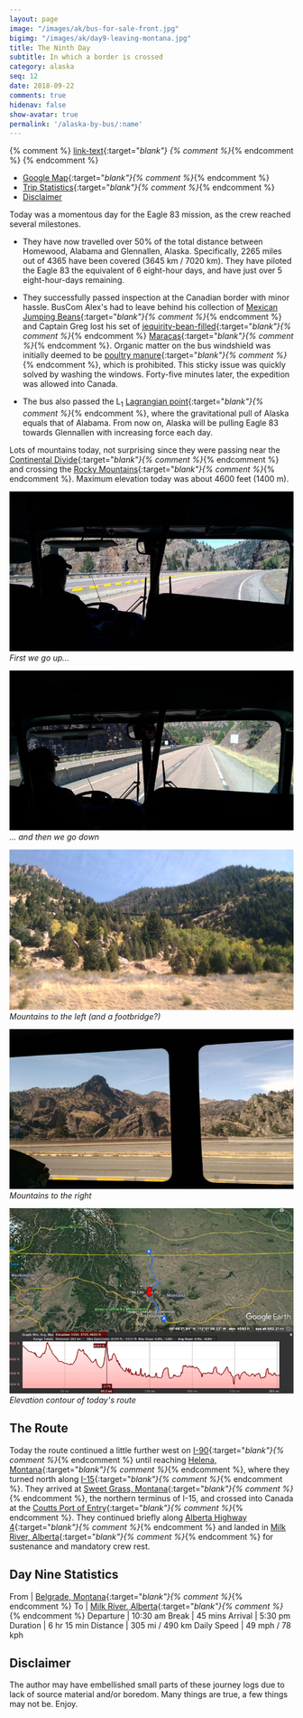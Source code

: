 ```yaml
---
layout: page
image: "/images/ak/bus-for-sale-front.jpg"
bigimg: "/images/ak/day9-leaving-montana.jpg"
title: The Ninth Day
subtitle: In which a border is crossed
category: alaska
seq: 12
date: 2018-09-22
comments: true
hidenav: false
show-avatar: true
permalink: '/alaska-by-bus/:name'
---
```


{% comment %}
[link-text](link-url){:target="_blank"}
{% comment %}_{% endcomment %}
{% endcomment %}


* [Google Map](https://drive.google.com/open?id=1QToP1iDFNB0dEk8pjlkAVyIr8ThzeEdh&usp=sharing){:target="_blank"}{% comment %}_{% endcomment %} 
* [Trip Statistics](https://docs.google.com/spreadsheets/d/10dU6wdnTdiuMCkSWJ2yGe1PNjGZWlgYcmZ_RCtjf--8/edit?usp=sharing){:target="_blank"}{% comment %}_{% endcomment %}
* [Disclaimer](#disclaimer)

Today was a momentous day for the Eagle 83 mission, as the crew
reached several milestones.

* They have now travelled over 50% of the total distance between Homewood, Alabama and Glennallen, Alaska. 
Specifically, 2265 miles out of 4365 have been covered (3645 km / 7020 km).
They have piloted the Eagle 83 the equivalent of 6 eight-hour days, and have just over 5 eight-hour-days remaining.

* They successfully passed inspection at the Canadian border with minor hassle.
BusCom Alex's had to leave behind his collection of 
[Mexican Jumping Beans](https://en.wikipedia.org/wiki/Mexican_jumping_bean){:target="_blank"}{% comment %}_{% endcomment %}
and
Captain Greg lost his set of
[jequirity-bean-filled](https://en.wikipedia.org/wiki/Abrus_precatorius){:target="_blank"}{% comment %}_{% endcomment %}
[Maracas](https://en.wikipedia.org/wiki/Maraca){:target="_blank"}{% comment %}_{% endcomment %}.
Organic matter on the bus windshield was initially
deemed to be
[poultry manure](http://www.fftimes.com/news/district/poultry-banned-border){:target="_blank"}{% comment %}_{% endcomment %},
which is prohibited.
This sticky issue was quickly solved by washing the windows.
Forty-five minutes later, the expedition was allowed into Canada.

* The bus also passed the L<sub>1</sub> 
[Lagrangian point](https://en.wikipedia.org/wiki/Lagrangian_point){:target="_blank"}{% comment %}_{% endcomment %},
where the gravitational pull of Alaska equals that of Alabama. From now on,
Alaska will be pulling Eagle 83 towards Glennallen with increasing force each
day.

Lots of mountains today, not surprising since they were passing near the
[Continental Divide](https://en.wikipedia.org/wiki/Continental_Divide_of_the_Americas){:target="_blank"}{% comment %}_{% endcomment %}
and crossing the
[Rocky Mountains](https://en.wikipedia.org/wiki/Rocky_Mountain_Front){:target="_blank"}{% comment %}_{% endcomment %}.
Maximum elevation today was about 4600 feet (1400 m).

![day9-uphill](/images/ak/day9-uphill.jpg)
*First we go up...*

![day9-downhill](/images/ak/day9-downhill.jpg)
*... and then we go down*

![day9-footbridge](/images/ak/day9-footbridge.jpg)
*Mountains to the left (and a footbridge?)*

![day9-mountains](/images/ak/day9-mountains.jpg)
*Mountains to the right*

![day9-elevation](/images/ak/day9-elevation.png)
*Elevation contour of today's route*


## The Route

Today the route continued a little further west on
[I-90](https://en.wikipedia.org/wiki/Interstate_90){:target="_blank"}{% comment %}_{% endcomment %}
until reaching 
[Helena, Montana](https://en.wikipedia.org/wiki/Helena,_Montana){:target="_blank"}{% comment %}_{% endcomment %},
where they turned north along
[I-15](https://en.wikipedia.org/wiki/Interstate_15){:target="_blank"}{% comment %}_{% endcomment %}.
They arrived at 
[Sweet Grass, Montana](https://en.wikipedia.org/wiki/Sweet_Grass,_Montana){:target="_blank"}{% comment %}_{% endcomment %},
the northern terminus of I-15, and crossed into Canada at the
[Coutts Port of Entry](https://en.wikipedia.org/wiki/Coutts,_Alberta){:target="_blank"}{% comment %}_{% endcomment %}.
They continued briefly along
[Alberta Highway 4](https://en.wikipedia.org/wiki/Alberta_Highway_4){:target="_blank"}{% comment %}_{% endcomment %}
and landed in
[Milk River, Alberta](https://en.wikipedia.org/wiki/Milk_River,_Alberta){:target="_blank"}{% comment %}_{% endcomment %}
for sustenance and mandatory crew rest.

## Day Nine Statistics

From | [Belgrade, Montana](https://en.wikipedia.org/wiki/Belgrade,_Montana){:target="_blank"}{% comment %}_{% endcomment %}
To | [Milk River, Alberta](https://en.wikipedia.org/wiki/Milk_River,_Alberta){:target="_blank"}{% comment %}_{% endcomment %}
Departure | 10:30 am 
Break | 45 mins 
Arrival | 5:30 pm 
Duration | 6 hr 15 min
Distance | 305 mi / 490 km
Daily Speed | 49 mph / 78 kph

## Disclaimer

The author may have embellished small parts of these journey logs
due to lack of source material and/or boredom. Many things are true, 
a few things may not be. Enjoy.
